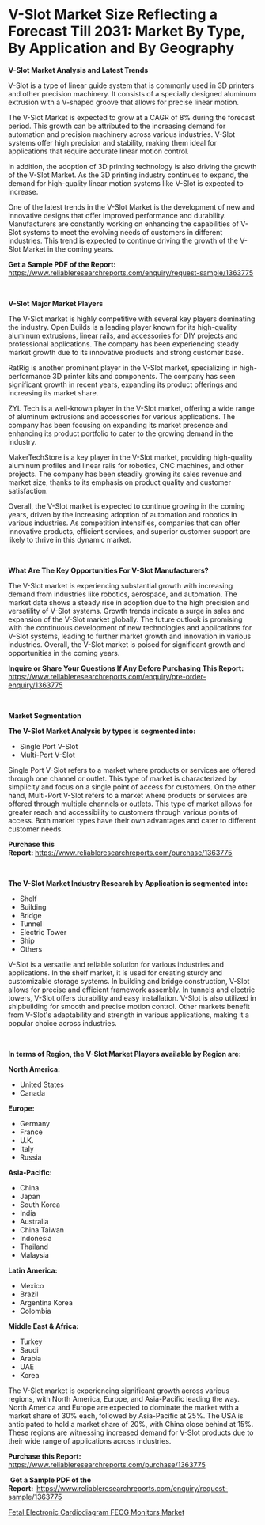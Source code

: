 <p><h1>V-Slot Market Size Reflecting a Forecast Till 2031: Market By Type, By Application and By Geography</h1></p><p><strong>V-Slot Market Analysis and Latest Trends</strong></p>
<p><p>V-Slot is a type of linear guide system that is commonly used in 3D printers and other precision machinery. It consists of a specially designed aluminum extrusion with a V-shaped groove that allows for precise linear motion.</p><p>The V-Slot Market is expected to grow at a CAGR of 8% during the forecast period. This growth can be attributed to the increasing demand for automation and precision machinery across various industries. V-Slot systems offer high precision and stability, making them ideal for applications that require accurate linear motion control.</p><p>In addition, the adoption of 3D printing technology is also driving the growth of the V-Slot Market. As the 3D printing industry continues to expand, the demand for high-quality linear motion systems like V-Slot is expected to increase.</p><p>One of the latest trends in the V-Slot Market is the development of new and innovative designs that offer improved performance and durability. Manufacturers are constantly working on enhancing the capabilities of V-Slot systems to meet the evolving needs of customers in different industries. This trend is expected to continue driving the growth of the V-Slot Market in the coming years.</p></p>
<p><strong>Get a Sample PDF of the Report:&nbsp;</strong> <a href="https://www.reliableresearchreports.com/enquiry/request-sample/1363775">https://www.reliableresearchreports.com/enquiry/request-sample/1363775</a></p>
<p>&nbsp;</p>
<p><strong>V-Slot Major Market Players</strong></p>
<p><p>The V-Slot market is highly competitive with several key players dominating the industry. Open Builds is a leading player known for its high-quality aluminum extrusions, linear rails, and accessories for DIY projects and professional applications. The company has been experiencing steady market growth due to its innovative products and strong customer base.</p><p>RatRig is another prominent player in the V-Slot market, specializing in high-performance 3D printer kits and components. The company has seen significant growth in recent years, expanding its product offerings and increasing its market share.</p><p>ZYL Tech is a well-known player in the V-Slot market, offering a wide range of aluminum extrusions and accessories for various applications. The company has been focusing on expanding its market presence and enhancing its product portfolio to cater to the growing demand in the industry.</p><p>MakerTechStore is a key player in the V-Slot market, providing high-quality aluminum profiles and linear rails for robotics, CNC machines, and other projects. The company has been steadily growing its sales revenue and market size, thanks to its emphasis on product quality and customer satisfaction.</p><p>Overall, the V-Slot market is expected to continue growing in the coming years, driven by the increasing adoption of automation and robotics in various industries. As competition intensifies, companies that can offer innovative products, efficient services, and superior customer support are likely to thrive in this dynamic market.</p></p>
<p>&nbsp;</p>
<p><strong>What Are The Key Opportunities For V-Slot Manufacturers?</strong></p>
<p><p>The V-Slot market is experiencing substantial growth with increasing demand from industries like robotics, aerospace, and automation. The market data shows a steady rise in adoption due to the high precision and versatility of V-Slot systems. Growth trends indicate a surge in sales and expansion of the V-Slot market globally. The future outlook is promising with the continuous development of new technologies and applications for V-Slot systems, leading to further market growth and innovation in various industries. Overall, the V-Slot market is poised for significant growth and opportunities in the coming years.</p></p>
<p><strong>Inquire or Share Your Questions If Any Before Purchasing This Report:</strong> <a href="https://www.reliableresearchreports.com/enquiry/pre-order-enquiry/1363775">https://www.reliableresearchreports.com/enquiry/pre-order-enquiry/1363775</a></p>
<p>&nbsp;</p>
<p><strong>Market Segmentation</strong></p>
<p><strong>The V-Slot Market Analysis by types is segmented into:</strong></p>
<p><ul><li>Single Port V-Slot</li><li>Multi-Port V-Slot</li></ul></p>
<p><p>Single Port V-Slot refers to a market where products or services are offered through one channel or outlet. This type of market is characterized by simplicity and focus on a single point of access for customers. On the other hand, Multi-Port V-Slot refers to a market where products or services are offered through multiple channels or outlets. This type of market allows for greater reach and accessibility to customers through various points of access. Both market types have their own advantages and cater to different customer needs.</p></p>
<p><strong>Purchase this Report:&nbsp;</strong><a href="https://www.reliableresearchreports.com/purchase/1363775">https://www.reliableresearchreports.com/purchase/1363775</a></p>
<p>&nbsp;</p>
<p><strong>The V-Slot Market Industry Research by Application is segmented into:</strong></p>
<p><ul><li>Shelf</li><li>Building</li><li>Bridge</li><li>Tunnel</li><li>Electric Tower</li><li>Ship</li><li>Others</li></ul></p>
<p><p>V-Slot is a versatile and reliable solution for various industries and applications. In the shelf market, it is used for creating sturdy and customizable storage systems. In building and bridge construction, V-Slot allows for precise and efficient framework assembly. In tunnels and electric towers, V-Slot offers durability and easy installation. V-Slot is also utilized in shipbuilding for smooth and precise motion control. Other markets benefit from V-Slot's adaptability and strength in various applications, making it a popular choice across industries.</p></p>
<p>&nbsp;</p>
<p><strong>In terms of Region, the V-Slot Market Players available by Region are:</strong></p>
<p>
    <p> <strong> North America: </strong>
        <ul>
            <li>United States</li>
            <li>Canada</li>
        </ul>
        </p> 
    <p> <strong> Europe: </strong>
        <ul>
            <li>Germany</li>
            <li>France</li>
            <li>U.K.</li>
            <li>Italy</li>
            <li>Russia</li>
        </ul>
        </p> 
    <p> <strong> Asia-Pacific: </strong>
        <ul>
            <li>China</li>
            <li>Japan</li>
            <li>South Korea</li>
            <li>India</li>
            <li>Australia</li>
            <li>China Taiwan</li>
            <li>Indonesia</li>
            <li>Thailand</li>
            <li>Malaysia</li>
        </ul>
        </p> 
    <p> <strong> Latin America: </strong>
        <ul>
            <li>Mexico</li>
            <li>Brazil</li>
            <li>Argentina Korea</li>
            <li>Colombia</li>
        </ul>
        </p> 
    <p> <strong> Middle East & Africa: </strong>
        <ul>
            <li>Turkey</li>
            <li>Saudi</li>
            <li>Arabia</li>
            <li>UAE</li>
            <li>Korea</li>
        </ul>
    </p>
    </p>
<p><p>The V-Slot market is experiencing significant growth across various regions, with North America, Europe, and Asia-Pacific leading the way. North America and Europe are expected to dominate the market with a market share of 30% each, followed by Asia-Pacific at 25%. The USA is anticipated to hold a market share of 20%, with China close behind at 15%. These regions are witnessing increased demand for V-Slot products due to their wide range of applications across industries.</p></p>
<p><strong>Purchase this Report: </strong><a href="https://www.reliableresearchreports.com/purchase/1363775">https://www.reliableresearchreports.com/purchase/1363775</a></p>
<p>&nbsp;<strong>Get a Sample PDF of the Report:&nbsp;&nbsp;</strong><a href="https://www.reliableresearchreports.com/enquiry/request-sample/1363775">https://www.reliableresearchreports.com/enquiry/request-sample/1363775</a></p>
<p><strong></strong></p>
<p><p><a href="https://cautious-neon-760.notion.site/Fetal-Electronic-Cardiodiagram-FECG-Monitors-Market-Size-and-Growth-Market-Segmentation-Regional-a-b43080eb56a24150a646105c5723a591">Fetal Electronic Cardiodiagram FECG Monitors Market</a></p></p>